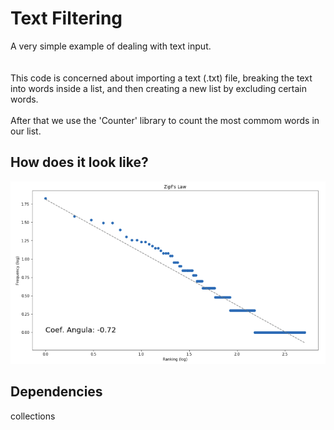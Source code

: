 # Text Filtering

A very simple example of dealing with text input.
<br><br><br>
This code is concerned about importing a text (.txt) file, breaking the text into words inside a list, and then creating a new list by excluding certain words.
<br><br>
After that we use the 'Counter' library to count the most commom words in our list.

## How does it look like?

![graphic](zipfslaw.png)

## Dependencies
collections
